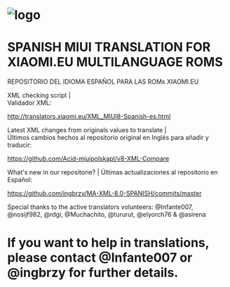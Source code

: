 # ![logo](http://s33.postimg.org/7qee18f4v/xiaomies_es.png)

# SPANISH MIUI TRANSLATION FOR XIAOMI.EU MULTILANGUAGE ROMS
REPOSITORIO DEL IDIOMA ESPAÑOL PARA LAS ROMs XIAOMI.EU

XML checking script  |  
Validador XML:

http://translators.xiaomi.eu/XML_MIUI8-Spanish-es.html

Latest XML changes from originals values to translate  |  
Últimos cambios hechos al repositorio original en Inglés para añadir y traducir:


https://github.com/Acid-miuipolskapl/v8-XML-Compare

What's new in our repositorie?  | Últimas actualizaciones al repositorio en Español:

https://github.com/ingbrzy/MA-XML-8.0-SPANISH/commits/master

Special thanks to the active translators volunteers:
@Infante007, @nosijf982, @rdgi, @Muchachito, @tururut, @elyorch76 & @asirena

# If you want to help in translations, please contact @Infante007 or @ingbrzy for further details.
